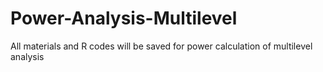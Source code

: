 # Power-Analysis-Multilevel
All materials and R codes will be saved for power calculation of multilevel analysis
